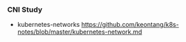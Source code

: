 ### CNI Study
* kubernetes-networks
https://github.com/keontang/k8s-notes/blob/master/kubernetes-network.md
